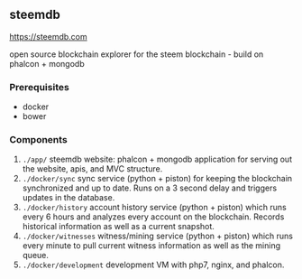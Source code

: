 ## steemdb

https://steemdb.com

open source blockchain explorer for the steem blockchain - build on phalcon + mongodb

### Prerequisites

- docker
- bower

### Components

1. `./app/` steemdb website: phalcon + mongodb application for serving out the website, apis, and MVC structure.
2. `./docker/sync` sync service (python + piston) for keeping the blockchain synchronized and up to date. Runs on a 3 second delay and triggers updates in the database.
3. `./docker/history` account history service (python + piston) which runs every 6 hours and analyzes every account on the blockchain. Records historical information as well as a current snapshot.
4. `./docker/witnesses` witness/mining service (python + piston) which runs every minute to pull current witness information as well as the mining queue.
5. `./docker/development` development VM with php7, nginx, and phalcon.
